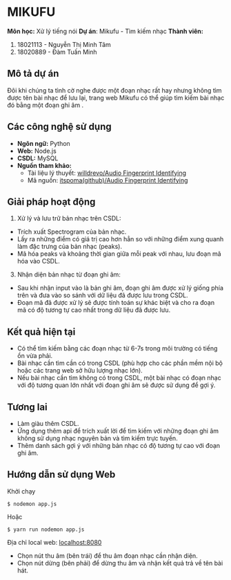 # MIKUFU
**Môn học:** Xử lý tiếng nói
**Dự án**: Mikufu - Tìm kiếm nhạc
**Thành viên:**
 1. 18021113 - Nguyễn Thị Minh Tâm
 2. 18020889 - Đàm Tuấn Minh

## Mô tả dự án

Đôi khi chúng ta tình cờ nghe được một đoạn nhạc rất hay nhưng không tìm được tên bài nhạc để lưu lại, trang web Mikufu có thể giúp tìm kiếm bài nhạc đó bằng một đoạn ghi âm .

## Các công nghệ sử dụng

 - **Ngôn ngữ:** Python
 - **Web:** Node.js
 - **CSDL:** MySQL
 - **Nguồn tham khảo:** 
    - Tài liệu lý thuyết:  [willdrevo/Audio Fingerprint Identifying](https://willdrevo.com/fingerprinting-and-audio-recognition-with-python/)
    - Mã nguồn: [itspoma(github)/Audio Fingerprint Identifying](https://github.com/itspoma/audio-fingerprint-identifying-python)

## Giải pháp hoạt động

 1. Xử lý và lưu trữ bản nhạc trên CSDL:
- Trích xuất Spectrogram của bản nhạc.
-  Lấy ra những điểm có giá trị cao hơn hẳn so với những điểm xung quanh làm đặc trưng của bản nhạc (peaks).
- Mã hóa peaks và khoảng thời gian giữa mỗi peak với nhau, lưu đoạn mã hóa vào CSDL.
 3. Nhận diện bản nhạc từ đoạn ghi âm:
- Sau khi nhận input vào là bản ghi âm, đoạn ghi âm được xử lý giống phía trên và đưa vào so sánh với dữ liệu đã được lưu trong CSDL.
- Đoạn mã đã được xử lý sẽ được tính toán sự khác biệt và cho ra đoạn mã có độ tương tự cao nhất trong dữ liệu đã được lưu.

 ## Kết quả hiện tại
 - Có thể tìm kiếm bằng các đoạn nhạc từ 6-7s trong môi trường có tiếng ồn vừa phải.
 - Bài nhạc cần tìm cần có trong CSDL (phù hợp cho các phần mềm nội bộ hoặc các trang web sở hữu lượng nhạc lớn).
 - Nếu bài nhạc cần tìm không có trong CSDL, một bài nhạc có đoạn nhạc với độ tương quan lớn nhất với đoạn ghi âm sẽ được sử dụng để gợi ý.

## Tương lai
- Làm giàu thêm CSDL.
- Ứng dụng thêm api để trích xuất lời để tìm kiếm với những đoạn ghi âm không sử dụng nhạc nguyên bản và tìm kiếm trực tuyến.
- Thêm danh sách gợi ý với những bản nhạc có độ tương tự cao với đoạn ghi âm.

## Hướng dẫn sử dụng Web
Khởi chạy

    $ nodemon app.js
Hoặc

    $ yarn run nodemon app.js

Địa chỉ local web: [localhost:8080](localhost:8080)
- Chọn nút thu âm (bên trái) để thu âm đoạn nhạc cần nhận diện.
- Chọn nút dừng (bên phải) để dừng thu âm và nhận kết quả trả về tên bài hát.